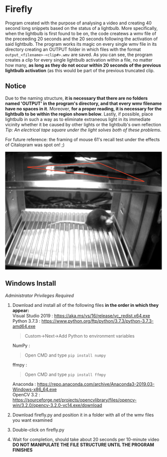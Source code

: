 # Firefly
Program created with the purpose of analysing a video and creating 40 second long snippets based on the status of a lightbulb.  More specifically, when the lightbulb is first found to be on, the code createws a wmv file of the preceeding 20 seconds and the 20 seconds following the activation of said lightbulb.  The program works its magic on every single wmv file in its directory creating an OUTPUT folder in which files with the format  `output_<filename>-<clip#>.wmv` are saved. As you can see, the program creates a clip for every single lightbulb activation within a file, no matter how many, **as long as they do not occur within 20 seconds of the previous lightbulb activation** (as this would be part of the previous truncated clip.
  
## Notice
Due to the naming structure, __it is necessary that there are no folders named 'OUTPUT' in the program's directory, and that every wmv filename have no spaces in it__. Moreover, __for a proper reading, it is necessary for the lightbulb to be within the region shown below__. Lastly, if possible, place lightbulb in such a way as to eliminate extraneous light in its immediate vicinity whether it be caused by other lights or the lightbulb's own reflection <br>
*Tip: An electrical tape square under the light solves both of these problems*.

For future reference: the framing of mouse 61's recall test under the effects of Citalopram was spot on! ;)

![alt text](https://raw.githubusercontent.com/ftondolo/Firefly/master/image.png)

## Windows Install
_Administrator Privileges Required_
1) Download and install all of the following files **in the order in which they appear:**<br>
  Visual Studio 2019 : https://aka.ms/vs/16/release/vc_redist.x64.exe<br>
  Python 3.7.3 : https://www.python.org/ftp/python/3.7.3/python-3.7.3-amd64.exe<br> 
   > Custom->Next->Add Python to environment variables
   
    NumPy : 
   > Open CMD and type `pip install numpy`

     ffmpy : 
   > Open CMD and type `pip install ffmpy`
   
    Anaconda : https://repo.anaconda.com/archive/Anaconda3-2019.03-Windows-x86_64.exe<br>
    OpenCV 3.2 : https://sourceforge.net/projects/opencvlibrary/files/opencv-win/3.2.0/opencv-3.2.0-vc14.exe/download<br>
2) Download firefly.py and position it in a folder with all of the wmv files you want examined<br>
3) Double-click on firefly.py<br>
4) Wait for completion, should take about 20 seconds per 10-minute video <br>
**DO NOT MANIPULATE THE FILE STRUCTURE UNTIL THE PROGRAM FINISHES**
